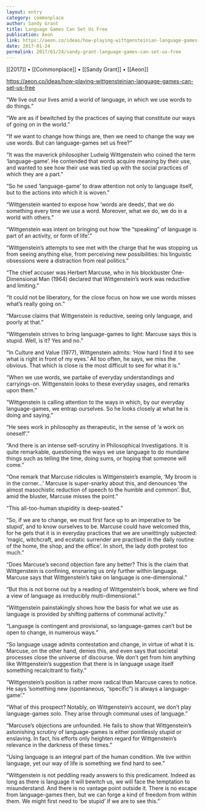 ```yaml
---
layout: entry
category: commonplace
author: Sandy Grant
title: Language Games Can Set Us Free
publication: Aeon
link: https://aeon.co/ideas/how-playing-wittgensteinian-language-games-can-set-us-free
date: 2017-01-24
permalink: 2017/01/24/sandy-grant-language-games-can-set-us-free
---
```


[[2017]] • [[Commonplace]] • [[Sandy Grant]] • [[Aeon]] 

https://aeon.co/ideas/how-playing-wittgensteinian-language-games-can-set-us-free

“We live out our lives amid a world of language, in which we use words to do things.”

“We are as if bewitched by the practices of saying that constitute our ways of going on in the world.”

“If we want to change how things are, then we need to change the way we use words. But can language-games set us free?”

“It was the maverick philosopher Ludwig Wittgenstein who coined the term ‘language-game’. He contended that words acquire meaning by their use, and wanted to see how their use was tied up with the social practices of which they are a part.”

“So he used ‘language-game’ to draw attention not only to language itself, but to the actions into which it is woven.”

“Wittgenstein wanted to expose how ‘words are deeds’, that we do something every time we use a word. Moreover, what we do, we do in a world with others.”

“Wittgenstein was intent on bringing out how ‘the “speaking” of language is part of an activity, or form of life’.”

“Wittgenstein’s attempts to see met with the charge that he was stopping us from seeing anything else, from perceiving new possibilities: his linguistic obsessions were a distraction from real politics.”

“The chief accuser was Herbert Marcuse, who in his blockbuster One-Dimensional Man (1964) declared that Wittgenstein’s work was reductive and limiting.”

“It could not be liberatory, for the close focus on how we use words misses what’s really going on.”

“Marcuse claims that Wittgenstein is reductive, seeing only language, and poorly at that.”

“Wittgenstein strives to bring language-games to light: Marcuse says this is stupid. Well, is it? Yes and no.”

“In Culture and Value (1977), Wittgenstein admits: ‘How hard I find it to see what is right in front of my eyes.’ All too often, he says, we miss the obvious. That which is close is the most difficult to see for what it is.”

“When we use words, we partake of everyday understandings and carryings-on. Wittgenstein looks to these everyday usages, and remarks upon them.”

“Wittgenstein is calling attention to the ways in which, by our everyday language-games, we entrap ourselves. So he looks closely at what he is doing and saying.”

“He sees work in philosophy as therapeutic, in the sense of ‘a work on oneself’.”

“And there is an intense self-scrutiny in Philosophical Investigations. It is quite remarkable, questioning the ways we use language to do mundane things such as telling the time, doing sums, or hoping that someone will come.”

“One remark that Marcuse ridicules is Wittgenstein’s example, ‘My broom is in the corner…’ Marcuse is super-snarky about this, and denounces ‘the almost masochistic reduction of speech to the humble and common’. But, amid the bluster, Marcuse misses the point.”

“This all-too-human stupidity is deep-seated.”

“So, if we are to change, we must first face up to an imperative to ‘be stupid’, and to know ourselves to be. Marcuse could have welcomed this, for he gets that it is in everyday practices that we are unwittingly subjected: ‘magic, witchcraft, and ecstatic surrender are practised in the daily routine of the home, the shop, and the office’. In short, the lady doth protest too much.”

“Does Marcuse’s second objection fare any better? This is the claim that Wittgenstein is confining, ensnaring us only further within language. Marcuse says that Wittgenstein’s take on language is one-dimensional.”

“But this is not borne out by a reading of Wittgenstein’s book, where we find a view of language as irreducibly multi-dimensional.”

“Wittgenstein painstakingly shows how the basis for what we use as language is provided by shifting patterns of communal activity.”

“Language is contingent and provisional, so language-games can’t but be open to change, in numerous ways.”

“So language usage admits contestation and change, in virtue of what it is. Marcuse, on the other hand, denies this, and even says that societal processes close the universe of discourse. We don’t get from him anything like Wittgenstein’s suggestion that there is in language usage itself something recalcitrant to fixity.”

“Wittgenstein’s position is rather more radical than Marcuse cares to notice. He says ‘something new (spontaneous, “specific”) is always a language-game’.”

“What of this prospect? Notably, on Wittgenstein’s account, we don’t play language-games solo. They arise through communal uses of language.”

“Marcuse’s objections are unfounded. He fails to show that Wittgenstein’s astonishing scrutiny of language-games is either pointlessly stupid or enslaving. In fact, his efforts only heighten regard for Wittgenstein’s relevance in the darkness of these times.”

“Using language is an integral part of the human condition. We live within language, yet our way of life is something we find hard to see.”

“Wittgenstein is not peddling ready answers to this predicament. Indeed as long as there is language it will bewitch us, we will face the temptation to misunderstand. And there is no vantage point outside it. There is no escape from language-games then, but we can forge a kind of freedom from within them. We might first need to ‘be stupid’ if we are to see this.”

